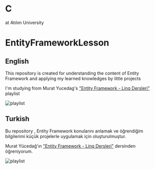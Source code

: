# C
at Atılım University
# EntityFrameworkLesson

## English 

This repository is created for understanding the content of Entity Framework and applying my learned knowledges by little projects 

I'm studying from Murat Yucedag's 
["Entity Framework - Linq Dersleri"](https://www.youtube.com/playlist?list=PLKnjBHu2xXNNiAXIaoH9rau4IQ95b6RYu)
playlist

![playlist](https://user-images.githubusercontent.com/74562862/117337447-0a90d480-aea6-11eb-89c0-9f79988cc252.jpg)

## Turkish 
Bu repository , Entity Framework konularını anlamak ve öğrendiğim bilgilerimi küçük projelerle uygulamak için oluşturulmuştur.

Murat Yücedağ'ın ["Entity Framework - Linq Dersleri"](https://www.youtube.com/playlist?list=PLKnjBHu2xXNNiAXIaoH9rau4IQ95b6RYu)
dersinden öğreniyorum.

![playlist](https://user-images.githubusercontent.com/74562862/117337447-0a90d480-aea6-11eb-89c0-9f79988cc252.jpg)
